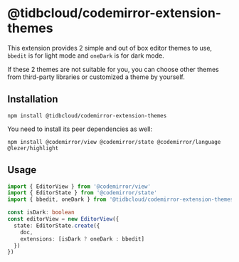 # @tidbcloud/codemirror-extension-themes

This extension provides 2 simple and out of box editor themes to use, `bbedit` is for light mode and `oneDark` is for dark mode.

If these 2 themes are not suitable for you, you can choose other themes from third-party libraries or customized a theme by yourself.

## Installation

```shell
npm install @tidbcloud/codemirror-extension-themes
```

You need to install its peer dependencies as well:

```shell
npm install @codemirror/view @codemirror/state @codemirror/language @lezer/highlight
```

## Usage

```ts
import { EditorView } from '@codemirror/view'
import { EditorState } from '@codemirror/state'
import { bbedit, oneDark } from '@tidbcloud/codemirror-extension-themes'

const isDark: boolean
const editorView = new EditorView({
  state: EditorState.create({
    doc,
    extensions: [isDark ? oneDark : bbedit]
  })
})
```
